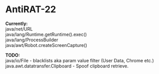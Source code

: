 # AntiRAT-22

**Currently:** <br/>
java/net/URL <br/>
java/lang/Runtime.getRuntime().exec() <br/>
java/lang/ProcessBuilder <br/>
java/awt/Robot.createScreenCapture()

**TODO:** <br/>
java/io/File - blacklists aka param value filter (User Data, Chrome etc.) <br/>
java.awt.datatransfer.Clipboard - Spoof clipboard retrieve.
